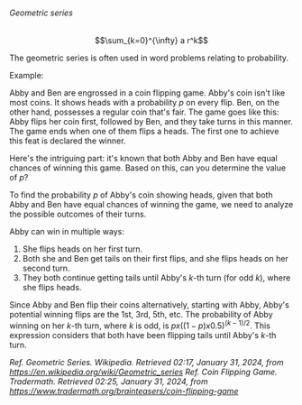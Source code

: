 <h6>Geometric series</h6>

$$\sum_{k=0}^{\infty} a r^k$$

The geometric series is often used in word problems relating to probability.

Example:

Abby and Ben are engrossed in a coin flipping game. Abby's coin isn't like most coins. It shows heads with a probability $p$ on every flip. Ben, on the other hand, possesses a regular coin that's fair. The game goes like this: Abby flips her coin first, followed by Ben, and they take turns in this manner. The game ends when one of them flips a heads. The first one to achieve this feat is declared the winner.

Here's the intriguing part: it's known that both Abby and Ben have equal chances of winning this game. Based on this, can you determine the value of $p$?

To find the probability $p$ of Abby's coin showing heads, given that both Abby and Ben have equal chances of winning the game, we need to analyze the possible outcomes of their turns.

Abby can win in multiple ways:
1. She flips heads on her first turn. 
2. Both she and Ben get tails on their first flips, and she flips heads on her second turn.
3. They both continue getting tails until Abby's $k$-th turn (for odd $k$), where she flips heads.

Since Abby and Ben flip their coins alternatively, starting with Abby, Abby's potential winning flips are the 1st, 3rd, 5th, etc. The probability of Abby winning on her $k$-th turn, where $k$ is odd, is $p x ((1-p) x 0.5)^{(k-1)/2}$. This expression considers that both have been flipping tails until Abby's $k$-th turn.


_Ref._ _Geometric Series. Wikipedia. Retrieved 02:17, January 31, 2024, from https://en.wikipedia.org/wiki/Geometric_series_
_Ref._ _Coin Flipping Game. Tradermath. Retrieved 02:25, January 31, 2024, from https://www.tradermath.org/brainteasers/coin-flipping-game_
